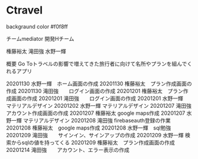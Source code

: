 # Ctravel
backgraund color #f0f8ff

チームmediator
開発Hチーム

権藤裕太
滝田強
水野一輝

概要
Go Toトラベルの影響で増えてきた旅行者に向けて名所やプランを組んでくれるアプリ


20201130 水野一輝　ホーム画面の作成
20201130 権藤裕太　プラン作成画面の作成
20201130 滝田強　　ログイン画面の作成
20201201 権藤裕太　プラン作成画面の作成
20201201 滝田強　　ログイン画面の作成
20201201 水野一輝　マテリアルデザイン
20201202 水野一輝  マテリアルデザイン
20201207 滝田強　　アカウント作成画面の作成
20201207 権藤裕太  google maps作成
20201207 水野一輝  マテリアルデザイン
20201208 滝田強    firebaseauth登録の作業
20201208 権藤裕太　google maps作成
20201208 水野一輝　sql勉強
20201209 滝田強　　サインイン、サインアップの作成
20201209 水野一輝  検索からsqlの値を持ってくる
20201209 権藤裕太　プラン作成画面の作成
20201214 滝田強　　アカウント、エラー表示の作成